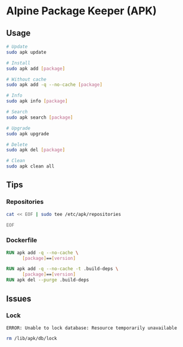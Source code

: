 # Alpine Package Keeper (APK)

## Usage

```sh
# Update
sudo apk update

# Install
sudo apk add [package]

# Without cache
sudo apk add -q --no-cache [package]

# Info
sudo apk info [package]

# Search
sudo apk search [package]

# Upgrade
sudo apk upgrade

# Delete
sudo apk del [package]

# Clean
sudo apk clean all
```

## Tips

### Repositories

```sh
cat << EOF | sudo tee /etc/apk/repositories

EOF
```

### Dockerfile

```Dockerfile
RUN apk add -q --no-cache \
      [package]==[version]
```

```Dockerfile
RUN apk add -q --no-cache -t .build-deps \
      [package]==[version]
RUN apk del --purge .build-deps
```

## Issues

### Lock

```log
ERROR: Unable to lock database: Resource temporarily unavailable
```

```sh
rm /lib/apk/db/lock
```
